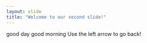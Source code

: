 ```yaml
---
layout: slide
title: "Welcome to our second slide!"
---
```

good day good morning 
Use the left arrow to go back!
